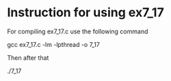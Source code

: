# Instruction for using ex7_17
For compiling ex7_17.c use the following command

gcc ex7_17.c -lm -lpthread -o 7_17

Then after that 

./7_17 <Number of random points you wish to generate>